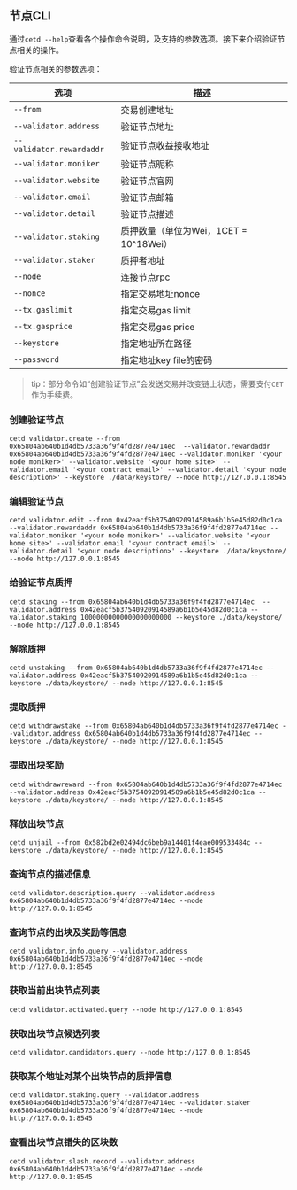 ## 节点CLI
通过`cetd --help`查看各个操作命令说明，及支持的参数选项。接下来介绍验证节点相关的操作。

验证节点相关的参数选项：

| 选项 | 描述 |
| --- | ----------- |
|`--from`| 交易创建地址 |
|`--validator.address`| 验证节点地址|
|`--validator.rewardaddr` | 验证节点收益接收地址|
|`--validator.moniker` | 验证节点昵称|
|`--validator.website` | 验证节点官网|
|`--validator.email` | 验证节点邮箱|
|`--validator.detail` | 验证节点描述|
|`--validator.staking` | 质押数量（单位为Wei，1CET = 10^18Wei）|
|`--validator.staker` | 质押者地址|
|`--node`| 连接节点rpc|
|`--nonce`| 指定交易地址nonce|
|`--tx.gaslimit` | 指定交易gas limit|
|`--tx.gasprice` | 指定交易gas price|
|`--keystore` | 指定地址所在路径|
|`--password` | 指定地址key file的密码|

> tip：部分命令如“创建验证节点”会发送交易并改变链上状态，需要支付`CET`作为手续费。

### 创建验证节点

`cetd validator.create --from 0x65804ab640b1d4db5733a36f9f4fd2877e4714ec  --validator.rewardaddr 0x65804ab640b1d4db5733a36f9f4fd2877e4714ec --validator.moniker '<your node moniker>' --validator.website '<your home site>' --validator.email '<your contract email>' --validator.detail '<your node description>' --keystore ./data/keystore/ --node http://127.0.0.1:8545`

### 编辑验证节点

`cetd validator.edit --from 0x42eacf5b37540920914589a6b1b5e45d82d0c1ca --validator.rewardaddr 0x65804ab640b1d4db5733a36f9f4fd2877e4714ec --validator.moniker '<your node moniker>' --validator.website '<your home site>' --validator.email '<your contract email>' --validator.detail '<your node description>' --keystore ./data/keystore/  --node http://127.0.0.1:8545`

### 给验证节点质押

`cetd staking --from 0x65804ab640b1d4db5733a36f9f4fd2877e4714ec  --validator.address 0x42eacf5b37540920914589a6b1b5e45d82d0c1ca --validator.staking 10000000000000000000000 --keystore ./data/keystore/ --node http://127.0.0.1:8545`

### 解除质押

`cetd unstaking --from 0x65804ab640b1d4db5733a36f9f4fd2877e4714ec --validator.address 0x42eacf5b37540920914589a6b1b5e45d82d0c1ca --keystore ./data/keystore/ --node http://127.0.0.1:8545`

### 提取质押

`cetd withdrawstake --from 0x65804ab640b1d4db5733a36f9f4fd2877e4714ec --validator.address 0x65804ab640b1d4db5733a36f9f4fd2877e4714ec --keystore ./data/keystore/ --node http://127.0.0.1:8545`

### 提取出块奖励

`cetd withdrawreward --from 0x65804ab640b1d4db5733a36f9f4fd2877e4714ec --validator.address 0x42eacf5b37540920914589a6b1b5e45d82d0c1ca --keystore ./data/keystore/ --node http://127.0.0.1:8545`

### 释放出块节点

`cetd unjail --from 0x582bd2e02494dc6beb9a14401f4eae009533484c --keystore ./data/keystore/ --node http://127.0.0.1:8545`

### 查询节点的描述信息

`cetd validator.description.query --validator.address 0x65804ab640b1d4db5733a36f9f4fd2877e4714ec --node http://127.0.0.1:8545`

### 查询节点的出块及奖励等信息

`cetd validator.info.query --validator.address 0x65804ab640b1d4db5733a36f9f4fd2877e4714ec --node http://127.0.0.1:8545`

### 获取当前出块节点列表

`cetd validator.activated.query --node http://127.0.0.1:8545`

### 获取出块节点候选列表

`cetd validator.candidators.query --node http://127.0.0.1:8545`

### 获取某个地址对某个出块节点的质押信息

`cetd validator.staking.query --validator.address 0x65804ab640b1d4db5733a36f9f4fd2877e4714ec --validator.staker 0x65804ab640b1d4db5733a36f9f4fd2877e4714ec --node http://127.0.0.1:8545`

### 查看出块节点错失的区块数

`cetd validator.slash.record --validator.address 0x65804ab640b1d4db5733a36f9f4fd2877e4714ec --node http://127.0.0.1:8545`
